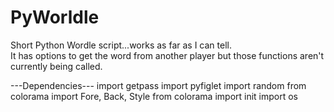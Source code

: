 # PyWorldle

Short Python Wordle script...works as far as I can tell.  
It has options to get the word from another player but those functions aren't currently being called.  

---Dependencies---
import getpass
import pyfiglet
import random
from colorama import Fore, Back, Style
from colorama import init
import os


